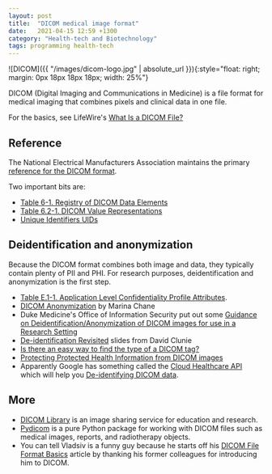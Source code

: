 ```yaml
---
layout: post
title:  "DICOM medical image format"
date:   2021-04-15 12:59 +1300
category: "Health-tech and Biotechnology"
tags: programming health-tech
---
```


![DICOM]({{ "/images/dicom-logo.jpg" | absolute_url }}){:style="float: right; margin: 0px 18px 18px 18px; width: 25%"}

DICOM (Digital Imaging and Communications in Medicine) is a file format for medical imaging that combines pixels and clinical data in one file.

For the basics, see LifeWire's [What Is a DICOM File?][13]

## Reference

The National Electrical Manufacturers Association maintains the primary [reference for the DICOM format][1].

Two important bits are:

- [Table 6-1. Registry of DICOM Data Elements][2]
- [Table 6.2-1. DICOM Value Representations][3]
- [Unique Identifiers UIDs][15]


## Deidentification and anonymization

Because the DICOM format combines both image and data, they typically contain plenty of PII and PHI. For research purposes, deidentification and anonymization is the first step.

- [Table E.1-1. Application Level Confidentiality Profile Attributes][5].
- [DICOM Anonymization][6] by Marina Chane
- Duke Medicine's Office of Information Security put out some [Guidance on Deidentification/Anonymization of DICOM images for use in a Research Setting][7]
- [De-identification Revisited][10] slides from David Clunie
- [Is there an easy way to find the type of a DICOM tag?][8]
- [Protecting Protected Health Information from DICOM images][9]
- Apparently Google has something called the [Cloud Healthcare API][12] which will help you [De-identifying DICOM data][11].


## More

- [DICOM Library][4] is an image sharing service for education and research.
- [Pydicom][14] is a pure Python package for working with DICOM files such as medical images, reports, and radiotherapy objects.
-  You can tell Vladsiv is a funny guy because he starts off his [DICOM File Format Basics][16] article by thanking his former colleagues for introducing him to DICOM.



[1]: https://www.dicomstandard.org/current
[2]: http://dicom.nema.org/medical/dicom/current/output/chtml/part06/chapter_6.html
[3]: http://dicom.nema.org/medical/dicom/current/output/chtml/part05/sect_6.2.html#table_6.2-1
[4]: https://dicomlibrary.com/dicom/dicom-tags/
[5]: http://dicom.nema.org/medical/dicom/current/output/chtml/part15/chapter_E.html#table_E.1-1
[6]: https://www.imaios.com/en/Company/blog/DICOM-Anonymization
[7]: https://medschool.duke.edu/sites/medschool.duke.edu/files/field/attachments/Guidance%20for%20research%20DICOM%20images.pdf
[8]: https://stackoverflow.com/questions/58070145/is-there-an-easy-way-to-find-the-type-of-a-dicom-tag
[9]: https://stackoverflow.com/questions/30478768/protecting-protected-health-information-from-dicom-images
[10]: https://www.dclunie.com/papers/D2_1045_Clunie_Deidentification.pdf
[11]: https://cloud.google.com/healthcare/docs/how-tos/dicom-deidentify
[12]: https://cloud.google.com/healthcare
[13]: https://www.lifewire.com/dicom-file-2620657
[14]: https://pydicom.github.io/pydicom/
[15]: http://dicom.nema.org/medical/dicom/current/output/chtml/part05/chapter_9.html
[16]: https://www.vladsiv.com/dicom-file-format-basics/

